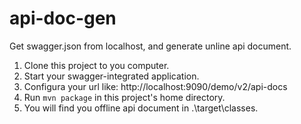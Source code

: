 # api-doc-gen
Get swagger.json from localhost, and generate unline api document.

 1. Clone this project to you computer.
 2. Start your swagger-integrated application.
 3. Configura your url like: http://localhost:9090/demo/v2/api-docs
 4. Run
 ```mvn package```
 in this project's home directory.
 5. You will find you offline api document in .\target\classes.
